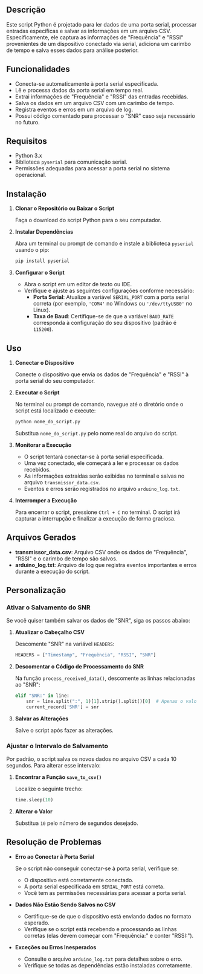 ## Descrição

Este script Python é projetado para ler dados de uma porta serial, processar entradas específicas e salvar as informações em um arquivo CSV. Especificamente, ele captura as informações de "Frequência" e "RSSI" provenientes de um dispositivo conectado via serial, adiciona um carimbo de tempo e salva esses dados para análise posterior.

## Funcionalidades

- Conecta-se automaticamente à porta serial especificada.
- Lê e processa dados da porta serial em tempo real.
- Extrai informações de "Frequência" e "RSSI" das entradas recebidas.
- Salva os dados em um arquivo CSV com um carimbo de tempo.
- Registra eventos e erros em um arquivo de log.
- Possui código comentado para processar o "SNR" caso seja necessário no futuro.

## Requisitos

- Python 3.x
- Biblioteca `pyserial` para comunicação serial.
- Permissões adequadas para acessar a porta serial no sistema operacional.

## Instalação

1. **Clonar o Repositório ou Baixar o Script**

   Faça o download do script Python para o seu computador.

2. **Instalar Dependências**

   Abra um terminal ou prompt de comando e instale a biblioteca `pyserial` usando o pip:

   ```bash
   pip install pyserial
   ```

3. **Configurar o Script**

   - Abra o script em um editor de texto ou IDE.
   - Verifique e ajuste as seguintes configurações conforme necessário:
     - **Porta Serial**: Atualize a variável `SERIAL_PORT` com a porta serial correta (por exemplo, `'COM4'` no Windows ou `'/dev/ttyUSB0'` no Linux).
     - **Taxa de Baud**: Certifique-se de que a variável `BAUD_RATE` corresponda à configuração do seu dispositivo (padrão é `115200`).

## Uso

1. **Conectar o Dispositivo**

   Conecte o dispositivo que envia os dados de "Frequência" e "RSSI" à porta serial do seu computador.

2. **Executar o Script**

   No terminal ou prompt de comando, navegue até o diretório onde o script está localizado e execute:

   ```bash
   python nome_do_script.py
   ```

   Substitua `nome_do_script.py` pelo nome real do arquivo do script.

3. **Monitorar a Execução**

   - O script tentará conectar-se à porta serial especificada.
   - Uma vez conectado, ele começará a ler e processar os dados recebidos.
   - As informações extraídas serão exibidas no terminal e salvas no arquivo `transmissor_data.csv`.
   - Eventos e erros serão registrados no arquivo `arduino_log.txt`.

4. **Interromper a Execução**

   Para encerrar o script, pressione `Ctrl + C` no terminal. O script irá capturar a interrupção e finalizar a execução de forma graciosa.

## Arquivos Gerados

- **transmissor_data.csv**: Arquivo CSV onde os dados de "Frequência", "RSSI" e o carimbo de tempo são salvos.
- **arduino_log.txt**: Arquivo de log que registra eventos importantes e erros durante a execução do script.

## Personalização

### Ativar o Salvamento do SNR

Se você quiser também salvar os dados de "SNR", siga os passos abaixo:

1. **Atualizar o Cabeçalho CSV**

   Descomente "SNR" na variável `HEADERS`:

   ```python
   HEADERS = ["Timestamp", "Frequência", "RSSI", "SNR"]
   ```

2. **Descomentar o Código de Processamento do SNR**

   Na função `process_received_data()`, descomente as linhas relacionadas ao "SNR":

   ```python
   elif "SNR:" in line:
       snr = line.split(":", 1)[1].strip().split()[0]  # Apenas o valor numérico
       current_record['SNR'] = snr
   ```

3. **Salvar as Alterações**

   Salve o script após fazer as alterações.

### Ajustar o Intervalo de Salvamento

Por padrão, o script salva os novos dados no arquivo CSV a cada 10 segundos. Para alterar esse intervalo:

1. **Encontrar a Função `save_to_csv()`**

   Localize o seguinte trecho:

   ```python
   time.sleep(10)
   ```

2. **Alterar o Valor**

   Substitua `10` pelo número de segundos desejado.

## Resolução de Problemas

- **Erro ao Conectar à Porta Serial**

  Se o script não conseguir conectar-se à porta serial, verifique se:

  - O dispositivo está corretamente conectado.
  - A porta serial especificada em `SERIAL_PORT` está correta.
  - Você tem as permissões necessárias para acessar a porta serial.

- **Dados Não Estão Sendo Salvos no CSV**

  - Certifique-se de que o dispositivo está enviando dados no formato esperado.
  - Verifique se o script está recebendo e processando as linhas corretas (elas devem começar com "Frequência:" e conter "RSSI:").

- **Exceções ou Erros Inesperados**

  - Consulte o arquivo `arduino_log.txt` para detalhes sobre o erro.
  - Verifique se todas as dependências estão instaladas corretamente.

